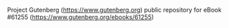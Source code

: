 Project Gutenberg (https://www.gutenberg.org) public repository for eBook #61255 (https://www.gutenberg.org/ebooks/61255)
